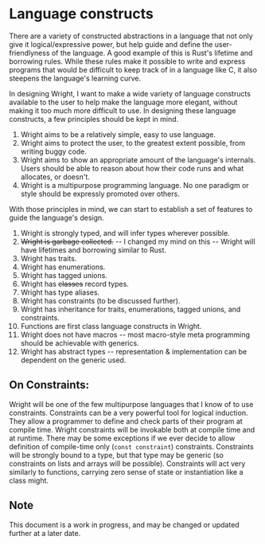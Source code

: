 
# Language constructs

There are a variety of constructed abstractions in a language that not only give it logical/expressive power, but help 
guide and define the user-friendlyness of the language. A good example of this is Rust's lifetime and borrowing rules. 
While these rules make it possible to write and express programs that would be difficult to keep track of in a language 
like C, it also steepens the language's learning curve. 

In designing Wright, I want to make a wide variety of language constructs available to the user to help make the language
more elegant, without making it too much more difficult to use. In designing these language constructs, a few principles 
should be kept in mind. 

1. Wright aims to be a relatively simple, easy to use language. 
2. Wright aims to protect the user, to the greatest extent possible, from writing buggy code. 
3. Wright aims to show an appropriate amount of the language's internals. Users should be able to reason about how their
    code runs and what allocates, or doesn't.
4. Wright is a multipurpose programming language. No one paradigm or style should be expressly promoted over others. 

With those principles in mind, we can start to establish a set of features to guide the language's design. 

1. Wright is strongly typed, and will infer types wherever possible. 
2. ~~Wright is garbage collected.~~ -- I changed my mind on this -- Wright will have lifetimes and borrowing similar to 
    Rust. 
3. Wright has traits.
4. Wright has enumerations.
5. Wright has tagged unions.
6. Wright has ~~classes~~ record types.
7. Wright has type aliases. 
8. Wright has constraints (to be discussed further).
9. Wright has inheritance for traits, enumerations, tagged unions, and constraints. 
10. Functions are first class language constructs in Wright. 
11. Wright does not have macros -- most macro-style meta programming should be achievable with generics. 
12. Wright has abstract types -- representation & implementation can be dependent on the generic used. 

## On Constraints:

Wright will be one of the few multipurpose languages that I know of to use constraints. Constraints can be a very
powerful tool for logical induction. They allow a programmer to define and check parts of their program at compile time. 
Wright constraints will be invokable both at compile time and at runtime. There may be some exceptions if we ever decide
to allow definition of compile-time only (`const constraint`) constraints. Constraints will be strongly bound to a type,
but that type may be generic (so constraints on lists and arrays will be possible). Constraints will act very similarly
to functions, carrying zero sense of state or instantiation like a class might. 

## Note

This document is a work in progress, and may be changed or updated further at a later date. 
